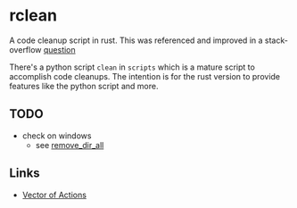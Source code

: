 # rclean

A code cleanup script in rust. This was referenced and improved in a stack-overflow [question](https://stackoverflow.com/questions/76797185/how-to-write-a-recursive-file-directory-code-cleanup-function-in-rust)

There's a python script `clean` in `scripts` which is a mature script to
accomplish code cleanups. The intention is for the rust version to provide features like the python script and more.


## TODO

- check on windows
    - see [remove_dir_all](https://crates.io/crates/remove_dir_all)


## Links

- [Vector of Actions](https://stackoverflow.com/questions/31736656/how-to-implement-a-vector-array-of-functions-in-rust-when-the-functions-co)